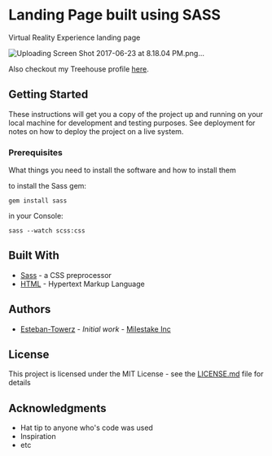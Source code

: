 # Landing Page built using SASS

Virtual Reality Experience landing page

![Uploading Screen Shot 2017-06-23 at 8.18.04 PM.png…]()

Also checkout my Treehouse profile [here](https://teamtreehouse.com/milestake).

## Getting Started

These instructions will get you a copy of the project up and running on your local machine for development and testing purposes. See deployment for notes on how to deploy the project on a live system.

### Prerequisites

What things you need to install the software and how to install them

to install the Sass gem:
```
gem install sass
```
in your Console:
```
sass --watch scss:css
```

## Built With

* [Sass](https://github.com/sass/sass) - a CSS preprocessor
* [HTML](https://developer.mozilla.org/en-US/docs/Web/HTML) - Hypertext Markup Language

## Authors

* [Esteban-Towerz](https://github.com/Esteban-Towerz) - *Initial work* - [Milestake Inc](https://github.com/milestake)

## License

This project is licensed under the MIT License - see the [LICENSE.md](LICENSE.md) file for details

## Acknowledgments

* Hat tip to anyone who's code was used
* Inspiration
* etc

